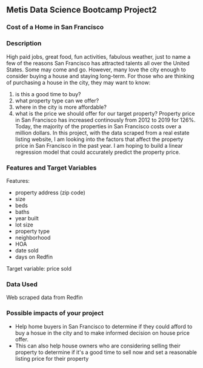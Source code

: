 ## Metis Data Science Bootcamp Project2
### Cost of a Home in San Francisco

### Description
 High paid jobs, great food, fun activities, fabulous weather, just to name a few of the reasons San Francisco has attracted talents all over the United States. Some may come and go. However, many love the  city enough to consider buying a house and staying long-term. For those who are thinking of purchasing a house in the city, they may want to know:
1. is this a good time to buy? 
2. what property type can we offer? 
3. where in the city is more affordable? 
4. what is the price we should offer for our target property? 
Property price in San Francisco has increased continously from 2012 to 2019 for 126%. Today, the majority of the properties in San Francisco costs over a million dollars. In this project, with the data scraped from a real estate listing website, I am looking into the factors that affect the property price in San Francisco in the past year. I am hoping to build a linear regression model that could accurately predict the property price. 

### Features and Target Variables
Features:
- property address (zip code)
- size
- beds
- baths
- year built
- lot size
- property type
- neighborhood
- HOA
- date sold
- days on Redfin

Target variable: price sold

### Data Used
Web scraped data from Redfin

### Possible impacts of your project
- Help home buyers in San Francisco to determine if they could afford to buy a hosue in the city and to make informed decision on house price offer. 
- This can also help house owners who are considering selling their property to determine if it's a good time to sell now and set a reasonable listing price for their property
